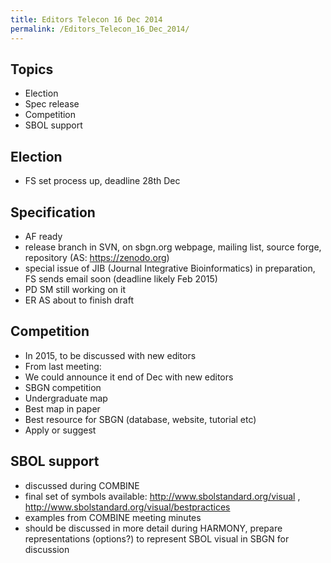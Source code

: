 ```yaml
---
title: Editors Telecon 16 Dec 2014
permalink: /Editors_Telecon_16_Dec_2014/
---
```


Topics
------

-   Election
-   Spec release
-   Competition
-   SBOL support

Election
--------

-   FS set process up, deadline 28th Dec

Specification
-------------

-   AF ready
-   release branch in SVN, on sbgn.org webpage, mailing list, source forge, repository (AS: <https://zenodo.org>)
-   special issue of JIB (Journal Integrative Bioinformatics) in preparation, FS sends email soon (deadline likely Feb 2015)
-   PD SM still working on it
-   ER AS about to finish draft

Competition
-----------

-   In 2015, to be discussed with new editors
-   From last meeting:
-   We could announce it end of Dec with new editors
-   SBGN competition
-   Undergraduate map
-   Best map in paper
-   Best resource for SBGN (database, website, tutorial etc)
-   Apply or suggest

SBOL support
------------

-   discussed during COMBINE
-   final set of symbols available: <http://www.sbolstandard.org/visual> , <http://www.sbolstandard.org/visual/bestpractices>
-   examples from COMBINE meeting minutes
-   should be discussed in more detail during HARMONY, prepare representations (options?) to represent SBOL visual in SBGN for discussion
